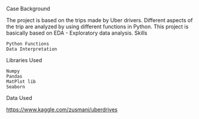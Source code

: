 Case Background

The project is based on the trips made by Uber drivers. Different aspects of the trip are analyzed by using different functions in Python. This project is basically based on EDA - Exploratory data analysis.
Skills

    Python Functions
    Data Interpretation

Libraries Used

    Numpy
    Pandas
    MatPlot lib
    Seaborn

Data Used

https://www.kaggle.com/zusmani/uberdrives

